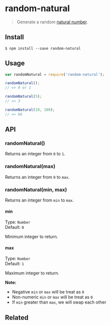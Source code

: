 # random-natural

> Generate a random [natural number](https://en.wikipedia.org/wiki/Natural_number).

## Install

```
$ npm install --save random-natural
```

## Usage

```js
var randomNatural = require('random-natural');

randomNatural();
// => 0 or 1

randomNatural(5);
// => 3

randomNatural(10, 100);
// => 66
```

## API

### randomNatural()

Returns an integer from `0` to `1`.

### randomNatural(max)

Returns an integer from `0` to `max`.

### randomNatural(min, max)

Returns an integer from `min` to `max`.

#### min

Type: `Number`  
Default: `0`

Minimum integer to return.

#### max

Type: `Number`  
Default: `1`

Maximum integer to return.

**Note:** 

- Negative `min` or `max` will be treat as `0`
- Non-numeric `min` or `max` will be treat as `0`
- If `min` greater than `max`, we will swap each other

## Related

